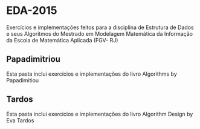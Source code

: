 # EDA-2015
Exercícios e implementações feitos para a disciplina de Estrutura de Dados e seus Algoritmos do Mestrado em Modelagem Matemática da Informação da Escola de Matemática Aplicada (FGV- RJ)

## Papadimitriou
Esta pasta inclui exercícios e implementações do livro Algorithms by Papadimitiou

## Tardos
Esta pasta inclui exercícios e implementações do livro Algorithm Design by Eva Tardos



